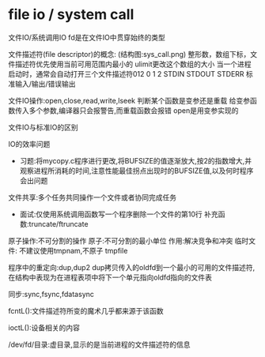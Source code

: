 # file io / system call
文件IO/系统调用IO
fd是在文件IO中贯穿始终的类型

文件描述符(file descriptor)的概念: (结构图:sys_call.png)
    整形数，数组下标，文件描述符优先使用当前可用范围内最小的
    ulimit更改这个数组的大小
    当一个进程启动时，通常会自动打开三个文件描述符012
    0 1 2 STDIN STDOUT STDERR 标准输入/输出/错误输出

文件IO操作:open,close,read,write,lseek
    判断某个函数是变参还是重载
    给变参函数传入多个参数,编译器只会报警告,而重载函数会报错
    open是用变参实现的

文件IO与标准IO的区别


IO的效率问题
- 习题:将mycopy.c程序进行更改,将BUFSIZE的值逐渐放大,按2的指数增大,并观察进程所消耗的时间,注意性能最佳拐点出现时的BUFSIZE值,以及何时程序会出问题

文件共享:多个任务共同操作一个文件或者协同完成任务
- 面试:仅使用系统调用函数写一个程序删除一个文件的第10行
补充函数:truncate/ftruncate

原子操作:不可分割的操作
原子:不可分割的最小单位
作用:解决竞争和冲突
临时文件:
不建议使用tmpnam,不原子
tmpfile

程序中的重定向:dup,dup2
dup拷贝传入的oldfd到一个最小的可用的文件描述符,
在结构中表现为在进程表项中将下一个单元指向oldfd指向的文件表

同步:sync,fsync,fdatasync


fcntL():文件描述符所变的魔术几乎都来源于该函数

ioctL():设备相关的内容

/dev/fd/目录:虚目录,显示的是当前进程的文件描述符的信息

